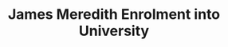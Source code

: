 ---
layout: event
title: James Meredith Enrolment into University
category: James Meredith Enrolment
year: 1962
duration: 1st October. 1962
location: Mississippi 
image: media/images/events/james_meredith.jpeg
image-desc: Photograph shows James Meredith walking to class accompanied by U.S. marshals.; James Meredith walking to class at University of Mississippi, accompanied by U.S. marshals. According to http://hdl.loc.gov/loc.pnp/cph.3c35515, the men flanking Meredith are U.S. Marshal James McShane (left) and John Doar of the Justice Department (right)
source-name: Library of Congress
image-source: https://loc.gov/pictures/resource/ppmsca.04292/
description: James Meredith was the first black student in America to be enrolled into the racially segregated University of Mississippi. He was denied admission twice, however riled a court case against them stating that the University only rejected him due to his race. After seel back and forths with the government, he was eventually enrolled and this was a pivotal moment in the history of the civil rights movement. 
songdesc: Oxford Town by Bob Dylan was written as a response to the enrolment of James Meredith in University.
song1: Oxford Town
---